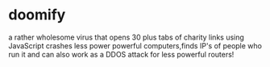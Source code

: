 # doomify
a rather wholesome virus that opens 30 plus tabs of charity links using JavaScript crashes less power powerful computers,finds IP's of people who run it and can also work as a DDOS attack for less powerful routers!
